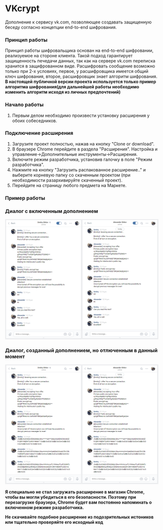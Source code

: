 # VKcrypt

Дополнение к сервису vk.com, позволяющее создавать защищенную беседу согласно концепции end-to-end шифрования.

<h3>Принцип работы</h3>  

Принцип работы шифровальщика основан на end-to-end шифровании, реализуемое на стороне клиента. Такой подход гарантирует защищенность печедачи данных, так как на сервере vk.com переписка хранится в защифрованном виде. Расшифровать сообщение возможно только при 2-х условиях, первое, у расшифровщика имеется общий ключ шифрования, второе, расшифровщик знает алгоритм шифрования.  
**В настоящей публичной версии проекта используется только пример алгоритма шифрования(для дальнейшей работы необходимо изменить алгоритм исходя из личных предпочтений)**

<h3>Начало работы</h3>  

1. Первым делом необходимо произвести установку расширения у обоих собеседников.

<h3>Подключение расширения</h3>  

1. Загрузите проект полностью, нажав на кнопку "Clone or download".
2. В браузере Chrome перейдите в раздела "Расширения". Настройка и управление->Дополнительные инструменты->Расширения.
3. Включите режим разработчика, установив галочку в поле "Режим разработчика".
4. Нажмите на кнопку "Загрузить распакованное расширение.." и выберите корневую папку со скаченным проектом (при необходимости разархивируйте скаченный проект).
5. Перейдите на страницу любого предмета на Маркете.
  
### Пример работы

### Диалог с включенным дополнением  

![screen](https://raw.githubusercontent.com/Shitovdm/VKcrypt/master/img/screen/decrypted.png)  
  

### Диалог, созданный дополнением, но отлюченным в данный момент  

![screen](https://raw.githubusercontent.com/Shitovdm/VKcrypt/master/img/screen/encrypted.png)    
  

**Я специально не стал загружать расширение в магазин Chrome, чтобы вы могли убедиться в его безопасности. Поэтому при перезагрузке браузера, Chrome будет вам постоянно напоминать о включенном режиме разработчика.**
  
**Не скачивайте подобное расширение из подозрительных истоников или тщательно проверяйте его исходный код**

